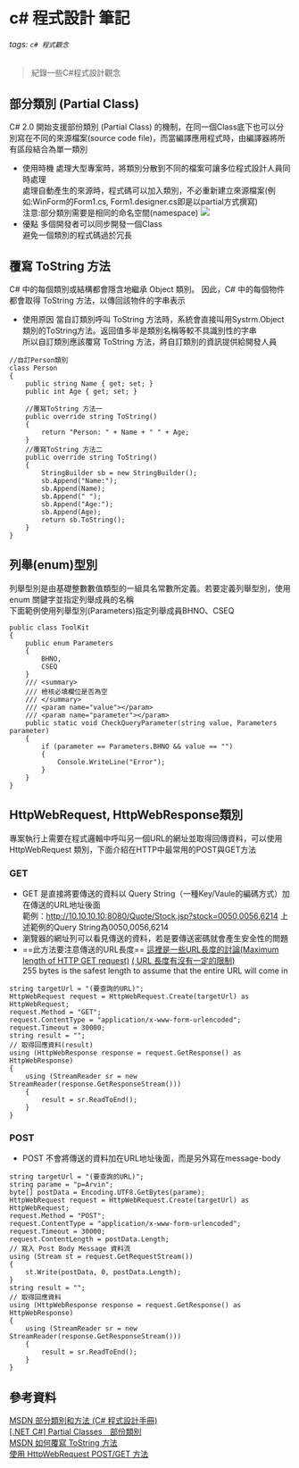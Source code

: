 # c# 程式設計 筆記
###### tags: `c# 程式觀念`
> 紀錄一些C#程式設計觀念

## 部分類別 (Partial Class)
C# 2.0 開始支援部份類別 (Partial Class) 的機制，在同一個Class底下也可以分別寫在不同的來源檔案(source code file)，而當編譯應用程式時，由編譯器將所有區段結合為單一類別  
- 使用時機
處理大型專案時，將類別分散到不同的檔案可讓多位程式設計人員同時處理  
處理自動產生的來源時，程式碼可以加入類別，不必重新建立來源檔案(例如:WinForm的Form1.cs, Form1.designer.cs即是以partial方式撰寫)  
注意:部分類別需要是相同的命名空間(namespace)
![](https://i.imgur.com/Vc9rFsO.png)
- 優點
多個開發者可以同步開發一個Class  
避免一個類別的程式碼過於冗長  

## 覆寫 ToString 方法
C# 中的每個類別或結構都會隱含地繼承 Object 類別。 因此，C# 中的每個物件都會取得 ToString 方法，以傳回該物件的字串表示  
- 使用原因
當自訂類別呼叫 ToString 方法時，系統會直接叫用Systrm.Object類別的ToString方法。返回值多半是類別名稱等較不具識別性的字串  
所以自訂類別應該覆寫 ToString 方法，將自訂類別的資訊提供給開發人員
```csharp=
//自訂Person類別
class Person
{
    public string Name { get; set; }
    public int Age { get; set; }
    
    //覆寫ToString 方法一
    public override string ToString()
    {
        return "Person: " + Name + " " + Age;
    }
    //覆寫ToString 方法二
    public override string ToString()
    {
        StringBuilder sb = new StringBuilder();
        sb.Append("Name:");
        sb.Append(Name);
        sb.Append(" ");
        sb.Append("Age:");
        sb.Append(Age);
        return sb.ToString();
    }
}
```

## 列舉(enum)型別
列舉型別是由基礎整數數值類型的一組具名常數所定義。若要定義列舉型別，使用 enum 關鍵字並指定列舉成員的名稱  
下面範例使用列舉型別(Parameters)指定列舉成員BHNO、CSEQ
```csharp=
public class ToolKit
{
    public enum Parameters
    {
        BHNO,
        CSEQ
    }
    /// <summary>
    /// 檢核必填欄位是否為空
    /// </summary>
    /// <param name="value"></param>
    /// <param name="parameter"></param>
    public static void CheckQueryParameter(string value, Parameters parameter)
    {
        if (parameter == Parameters.BHNO && value == "")
        {
            Console.WriteLine("Error");
        }
    }
}
```

## HttpWebRequest, HttpWebResponse類別
專案執行上需要在程式邏輯中呼叫另一個URL的網址並取得回傳資料，可以使用 HttpWebRequest 類別，下面介紹在HTTP中最常用的POST與GET方法   
### GET
- GET 是直接將要傳送的資料以 Query String（一種Key/Vaule的編碼方式）加在傳送的URL地址後面   
範例：http://10.10.10.10:8080/Quote/Stock.jsp?stock=0050,0056,6214
上述範例的Query String為0050,0056,6214
- 瀏覽器的網址列可以看見傳送的資料，若是要傳送密碼就會產生安全性的問題
- ==此方法要注意傳送的URL長度== [這裡是一些URL長度的討論(Maximum length of HTTP GET request)](https://dotblogs.com.tw/joysdw12/2012/12/04/85380)   [( URL 長度有沒有一定的限制)](https://blog.miniasp.com/post/2022/07/19/Maximum-length-of-URL-in-browsers-and-servers)   
255 bytes is the safest length to assume that the entire URL will come in
```csharp=
string targetUrl = "(要查詢的URL)";
HttpWebRequest request = HttpWebRequest.Create(targetUrl) as HttpWebRequest;
request.Method = "GET";
request.ContentType = "application/x-www-form-urlencoded";
request.Timeout = 30000;
string result = "";
// 取得回應資料(result)
using (HttpWebResponse response = request.GetResponse() as HttpWebResponse)
{
    using (StreamReader sr = new StreamReader(response.GetResponseStream()))
    {
        result = sr.ReadToEnd();
    }
}
```
### POST
- POST 不會將傳送的資料加在URL地址後面，而是另外寫在message-body
```csharp=
string targetUrl = "(要查詢的URL)";
string parame = "p=Arvin";
byte[] postData = Encoding.UTF8.GetBytes(parame);
HttpWebRequest request = HttpWebRequest.Create(targetUrl) as HttpWebRequest;
request.Method = "POST";
request.ContentType = "application/x-www-form-urlencoded";
request.Timeout = 30000;
request.ContentLength = postData.Length;
// 寫入 Post Body Message 資料流
using (Stream st = request.GetRequestStream())
{
    st.Write(postData, 0, postData.Length);
}
string result = "";
// 取得回應資料
using (HttpWebResponse response = request.GetResponse() as HttpWebResponse)
{
    using (StreamReader sr = new StreamReader(response.GetResponseStream()))
    {
        result = sr.ReadToEnd();
    }
}
```

## 參考資料
[MSDN 部分類別和方法 (C# 程式設計手冊)](https://learn.microsoft.com/zh-tw/dotnet/csharp/programming-guide/classes-and-structs/partial-classes-and-methods)  
[[.NET C#] Partial Classes　部份類別](https://dotblogs.com.tw/jackeir/2015/06/16/151580)  
[MSDN 如何覆寫 ToString 方法](https://learn.microsoft.com/zh-tw/dotnet/csharp/programming-guide/classes-and-structs/how-to-override-the-tostring-method)  
[使用 HttpWebRequest POST/GET 方法](https://dotblogs.com.tw/joysdw12/2012/12/04/85380)  


